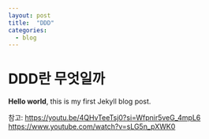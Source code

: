 ```yaml
---
layout: post
title:  "DDD"
categories:
  - blog
---
```


# DDD란 무엇일까

**Hello world**, this is my first Jekyll blog post.


참고:
https://youtu.be/4QHvTeeTsj0?si=Wfpnir5veG_4mpL6
https://www.youtube.com/watch?v=sLG5n_pXWK0
